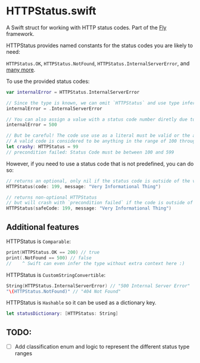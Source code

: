 # HTTPStatus.swift

A Swift struct for working with HTTP status codes. Part of the [Fly](https://github.com/zef/Fly) framework.

HTTPStatus provides named constants for the status codes you are likely to need:

`HTTPStatus.OK`, `HTTPStatus.NotFound`, `HTTPStatus.InternalServerError`, and [many more](https://github.com/zef/HTTPStatus/blob/master/Sources/HTTPStatus.swift#L126).


To use the provided status codes:

```Swift
var internalError = HTTPStatus.InternalServerError

// Since the type is known, we can omit `HTTPStatus` and use type inferrence:
internalError = .InternalServerError

// You can also assign a value with a status code number diretly due to `IntegerLiteralConvertible`:
internalError = 500

// But be careful! The code use use as a literal must be valid or the app will crash!
// A valid code is considered to be anything in the range of 100 through 599
let crashy: HTTPStatus = 99
// precondition failed: Status Code must be between 100 and 599
```

However, if you need to use a status code that is not predefined, you can do so:

```Swift
// returns an optional, only nil if the status code is outside of the valid range.
HTTPStatus(code: 199, message: "Very Informational Thing")

// returns non-optional HTTPStatus
// but will crash with `precondition failed` if the code is outside of the valid range
HTTPStatus(safeCode: 199, message: "Very Informational Thing")
```

## Additional features

HTTPStatus is `Comparable`:

```Swift
print(HTTPStatus.OK == 200) // true
print(.NotFound == 500) // false
//    ^ Swift can even infer the type without extra context here :)
```

HTTPStatus is `CustomStringConvertible`:

```Swift
String(HTTPStatus.InternalServerError) // "500 Internal Server Error"
"\(HTTPStatus.NotFound)" // "404 Not Found"
```


HTTPStatus is `Hashable` so it can be used as a dictionary key.

```Swift
let statusDictionary: [HTTPStatus: String]
```

## TODO:

- [ ] Add classification enum and logic to represent the different status type ranges



